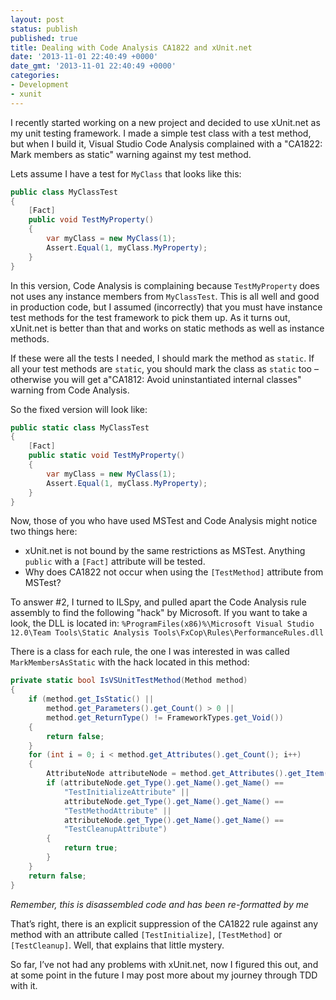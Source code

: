 ```yaml
---
layout: post
status: publish
published: true
title: Dealing with Code Analysis CA1822 and xUnit.net
date: '2013-11-01 22:40:49 +0000'
date_gmt: '2013-11-01 22:40:49 +0000'
categories:
- Development
- xunit
---
```

I recently started working on a new project and decided to use xUnit.net as my unit testing framework. I made a simple test class with a test method, but when I build it, Visual Studio Code Analysis complained with a "CA1822: Mark members as static" warning against my test method.

Lets assume I have a test for `MyClass` that looks like this:

```c#
public class MyClassTest
{
    [Fact]
    public void TestMyProperty()
    {
        var myClass = new MyClass(1);
        Assert.Equal(1, myClass.MyProperty);
    }
}
```

In this version, Code Analysis is complaining because `TestMyProperty` does not uses any instance members from `MyClassTest`. This is all well and good in production code, but I assumed (incorrectly) that you must have instance test methods for the test framework to pick them up. As it turns out, xUnit.net is better than that and works on static methods as well as instance methods.

If these were all the tests I needed, I should mark the method as `static`. If all your test methods are `static`, you should mark the class as `static` too &ndash; otherwise you will get a"CA1812: Avoid uninstantiated internal classes" warning from Code Analysis.

So the fixed version will look like:

```c#
public static class MyClassTest
{
    [Fact]
    public static void TestMyProperty()
    {
        var myClass = new MyClass(1);
        Assert.Equal(1, myClass.MyProperty);
    }
}
```

Now, those of you who have used MSTest and Code Analysis might notice two things here:

 - xUnit.net is not bound by the same restrictions as MSTest. Anything `public` with a `[Fact]` attribute will be tested.
 - Why does CA1822 not occur when using the `[TestMethod]` attribute from MSTest?
 
To answer #2, I turned to ILSpy, and pulled apart the Code Analysis rule assembly to find the following "hack" by Microsoft. If you want to take a look, the DLL is located in: `%ProgramFiles(x86)%\Microsoft Visual Studio 12.0\Team Tools\Static Analysis Tools\FxCop\Rules\PerformanceRules.dll`

There is a class for each rule, the one I was interested in was called `MarkMembersAsStatic` with the hack located in this method:

```c#
private static bool IsVSUnitTestMethod(Method method)
{
    if (method.get_IsStatic() ||
        method.get_Parameters().get_Count() > 0 ||
        method.get_ReturnType() != FrameworkTypes.get_Void())
    {
        return false;
    }
    for (int i = 0; i < method.get_Attributes().get_Count(); i++)
    {
        AttributeNode attributeNode = method.get_Attributes().get_Item(i);
        if (attributeNode.get_Type().get_Name().get_Name() ==
            "TestInitializeAttribute" ||
            attributeNode.get_Type().get_Name().get_Name() ==
            "TestMethodAttribute" ||
            attributeNode.get_Type().get_Name().get_Name() ==
            "TestCleanupAttribute")
        {
            return true;
        }
    }
    return false;
}
```

*Remember, this is disassembled code and has been re-formatted by me*

That’s right, there is an explicit suppression of the CA1822 rule against any method with an attribute called `[TestInitialize]`, `[TestMethod]` or `[TestCleanup]`. Well, that explains that little mystery.


So far, I’ve not had any problems with xUnit.net, now I figured this out, and at some point in the future I may post more about my journey through TDD with it.